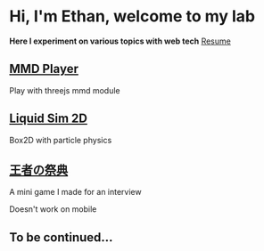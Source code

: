 # Hi, I'm Ethan, welcome to my lab
**Here I experiment on various topics with web tech** [Resume](https://sites.google.com/view/ethan-resume)

## [MMD Player](/mmdMeiko/)
Play with threejs mmd module

## [Liquid Sim 2D](/LiquidSim2D/)
Box2D with particle physics

## [王者の祭典](/oujanosaitenn/)
A mini game I made for an interview

Doesn't work on mobile

## To be continued...
